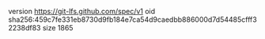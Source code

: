 version https://git-lfs.github.com/spec/v1
oid sha256:459c7fe331eb8730d9fb184e7ca54d9caedbb886000d7d54485cfff32238df83
size 1865
